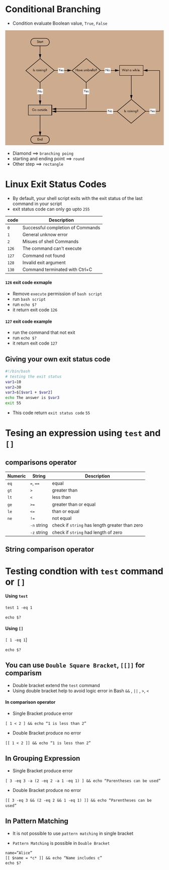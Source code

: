 # Conditional Branching

- Condition evaluate Boolean value, `True`, `False`

![Braching](../photo/branch1.png)


- Diamond 						==> `branching poing`
- starting and ending point  	==> `round`
- Other step 					==> `rectangle`


# Linux Exit Status Codes

- By default, your shell script exits with the exit status of the last command in your script
- exit status code can only go upto `255`



|code 		| Description						|
|-----------|-----------------------------------|
| `0`		| Successful completion of Commands	|
| `1`		| General unknow error				|
| `2` 		| Misues of shell Commands			|
| `126`		| The command can't execute			|
| `127`		| Command not found					|
| `128`		| Invalid exit argument				|
| `130`		| Command terminated with Ctrl+C 	|


#### `126` exit code exmaple

- Remove `execute` permission of `bash script`
- run `bash script`
- run `echo $?`
- it return exit code `126`

#### `127` exit code example

- run the command that not exit
- run `echo $?`
- it return exit code `127`

## Giving your own exit status code

``` bash
#!/bin/bash
# testing the exit status
var1=10
var2=30
var3=$[$var1 + $var2]
echo The answer is $var3
exit 55
```

- This code return `exit status code` `55`


# Tesing an expression using `test` and `[]`


## comparisons operator



| Numeric  	| String 		|		 Description	|
|----------	|---------------|-----------------------|
| `eq`		| `=`, `==`		| equal					|
| `gt`		| `>`			| greater than			|
| `lt`		| `<`			| less than				|
| `ge`		| `>=`			| greater than or equal	|
| `le`		| `<=`			| than or equal			|
| `ne`		| `!=`			| not equal				|
|			| `-n` string	| check if `string` has length greater than zero|
|		 	| `-z` string 	| check if `string` had length of zero			|





## String comparison operator



# Testing condtion with `test` command or `[]`

#### Using `test`
`test 1 -eq 1`

`echo $?`

#### Using `[]`
`[ 1 -eq 1`]

`echo $?`


## You can use `Double Square Bracket`, `[[]]` for comparism

- Double bracket extend the `test` command
- Using double bracket help to avoid logic error in Bash `&&` , `||` , `>`, `<`

#### In comparison operator

- Single Bracket produce error


`[ 1 < 2 ] && echo “1 is less than 2”`  

- Double Bracket produce no error

`[[ 1 < 2 ]] && echo “1 is less than 2”`


## In Grouping Expression

- Single Bracket produce error 

`[ 3 -eq 3 -a (2 -eq 2 -a 1 -eq 1) ] && echo “Parentheses can be used”`

- Double Bracket produce no error

`[[ 3 -eq 3 && (2 -eq 2 && 1 -eq 1) ]] && echo “Parentheses can be used”`


## In Pattern Matching

- It is not possible to use `pattern matching` in single bracket




- `Pattern Matching` is possible in `Double Bracket`

```
name=”Alice”
[[ $name = *c* ]] && echo “Name includes c”
echo $?
```


